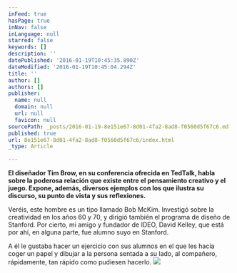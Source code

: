```yaml
---
inFeed: true
hasPage: true
inNav: false
inLanguage: null
starred: false
keywords: []
description: ''
datePublished: '2016-01-19T10:45:35.890Z'
dateModified: '2016-01-19T10:45:04.294Z'
title: ''
author: []
authors: []
publisher:
  name: null
  domain: null
  url: null
  favicon: null
sourcePath: _posts/2016-01-19-8e151e67-8d01-4fa2-8ad8-f0560d5f67c6.md
published: true
url: 8e151e67-8d01-4fa2-8ad8-f0560d5f67c6/index.html
_type: Article

---
```

**El diseñador Tim Brow, en su conferencia ofrecida en TedTalk, habla sobre la poderosa relación que existe entre el pensamiento creativo y el juego. Expone, además, diversos ejemplos con los que ilustra su discurso, su punto de vista y sus reflexiones.**

Veréis, este hombre es un tipo llamado Bob McKim. Investigó sobre la creatividad en los años 60 y 70, y dirigió también el programa de diseño de Stanford. Por cierto, mi amigo y fundador de IDEO, David Kelley, que está por ahí, en alguna parte, fue alumno suyo en Stanford.

A él le gustaba hacer un ejercicio con sus alumnos en el que les hacía coger un papel y dibujar a la persona sentada a su lado, al compañero, rápidamente, tan rápido como pudiesen hacerlo.
![](https://the-grid-user-content.s3-us-west-2.amazonaws.com/0b19f408-b085-43d9-a62f-d925cd589728.jpg)